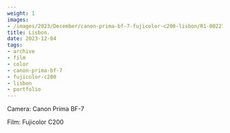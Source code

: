 ```yaml
---
weight: 1
images:
- /images/2023/December/canon-prima-bf-7-fujicolor-c200-lisbon/R1-00221-016A 2.JPG
title: Lisbon.
date: 2023-12-04
tags:
- archive
- film
- color
- canon-prima-bf-7
- fujicolor-c200
- lisbon
- portfolio
---
```


Camera: Canon Prima BF-7

Film: Fujicolor C200

